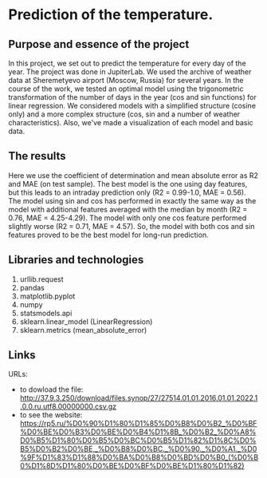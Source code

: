 # Prediction of the temperature.
## Purpose and essence of the project
In this project, we set out to predict the temperature for every day of the year.
The project was done in JupiterLab.
We used the archive of weather data at Sheremetyevo airport (Moscow, Russia) for several years.
In the course of the work, we tested an optimal model using the trigonometric transformation of the number of days in the year (cos and sin functions) for linear regression. We considered models with a simplified structure (cosine only) and a more complex structure (cos, sin and a number of weather characteristics).
Also, we've made a visualization of each model and basic data.
## The results
Here we use the coefficient of determination and mean absolute error as R2 and MAE (on test sample).
The best model is the one using day features, but this leads to an intraday prediction only (R2 = 0.99-1.0, MAE = 0.56).
The model using sin and cos has performed in exactly the same way as the model with additional features averaged with the median by month (R2 = 0.76, MAE = 4.25-4.29).
The model with only one cos feature performed slightly worse (R2 = 0.71, MAE = 4.57).
So, the model with both cos and sin features proved to be the best model for long-run prediction.
## Libraries and technologies
1) urllib.request
2) pandas
3) matplotlib.pyplot
4) numpy
5) statsmodels.api
6) sklearn.linear_model (LinearRegression)
7) sklearn.metrics (mean_absolute_error)
## Links
URLs: 
- to dowload the file:
http://37.9.3.250/download/files.synop/27/27514.01.01.2016.01.01.2022.1.0.0.ru.utf8.00000000.csv.gz
- to see the website: https://rp5.ru/%D0%90%D1%80%D1%85%D0%B8%D0%B2_%D0%BF%D0%BE%D0%B3%D0%BE%D0%B4%D1%8B_%D0%B2_%D0%A8%D0%B5%D1%80%D0%B5%D0%BC%D0%B5%D1%82%D1%8C%D0%B5%D0%B2%D0%BE,_%D0%B8%D0%BC._%D0%90._%D0%A1._%D0%9F%D1%83%D1%88%D0%BA%D0%B8%D0%BD%D0%B0_(%D0%B0%D1%8D%D1%80%D0%BE%D0%BF%D0%BE%D1%80%D1%82)
